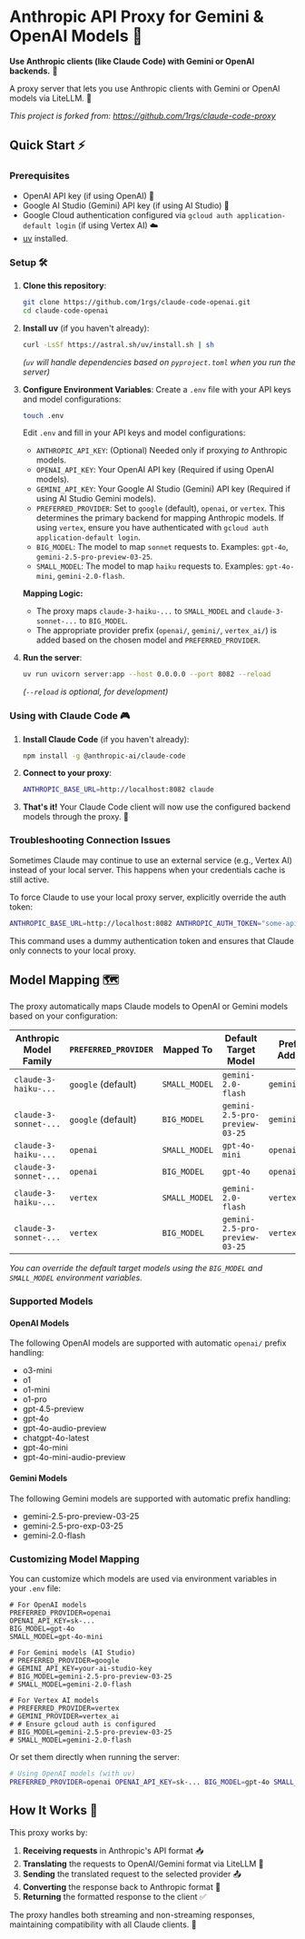 # Anthropic API Proxy for Gemini & OpenAI Models 🔄

**Use Anthropic clients (like Claude Code) with Gemini or OpenAI backends.** 🤝

A proxy server that lets you use Anthropic clients with Gemini or OpenAI models via LiteLLM. 🌉

*This project is forked from: https://github.com/1rgs/claude-code-proxy*

## Quick Start ⚡

### Prerequisites

- OpenAI API key (if using OpenAI) 🔑
- Google AI Studio (Gemini) API key (if using AI Studio) 🔑
- Google Cloud authentication configured via `gcloud auth application-default login` (if using Vertex AI) ☁️
- [uv](https://github.com/astral-sh/uv) installed.

### Setup 🛠️

1. **Clone this repository**:
   ```bash
   git clone https://github.com/1rgs/claude-code-openai.git
   cd claude-code-openai
   ```

2. **Install uv** (if you haven't already):
   ```bash
   curl -LsSf https://astral.sh/uv/install.sh | sh
   ```
   *(`uv` will handle dependencies based on `pyproject.toml` when you run the server)*

3. **Configure Environment Variables**:
   Create a `.env` file with your API keys and model configurations:
   ```bash
   touch .env
   ```
   Edit `.env` and fill in your API keys and model configurations:

   *   `ANTHROPIC_API_KEY`: (Optional) Needed only if proxying *to* Anthropic models.
   *   `OPENAI_API_KEY`: Your OpenAI API key (Required if using OpenAI models).
   *   `GEMINI_API_KEY`: Your Google AI Studio (Gemini) API key (Required if using AI Studio Gemini models).
   *   `PREFERRED_PROVIDER`: Set to `google` (default), `openai`, or `vertex`. This determines the primary backend for mapping Anthropic models. If using `vertex`, ensure you have authenticated with `gcloud auth application-default login`.
   *   `BIG_MODEL`: The model to map `sonnet` requests to. Examples: `gpt-4o`, `gemini-2.5-pro-preview-03-25`.
   *   `SMALL_MODEL`: The model to map `haiku` requests to. Examples: `gpt-4o-mini`, `gemini-2.0-flash`.

   **Mapping Logic:**
   - The proxy maps `claude-3-haiku-...` to `SMALL_MODEL` and `claude-3-sonnet-...` to `BIG_MODEL`.
   - The appropriate provider prefix (`openai/`, `gemini/`, `vertex_ai/`) is added based on the chosen model and `PREFERRED_PROVIDER`.

4. **Run the server**:
   ```bash
   uv run uvicorn server:app --host 0.0.0.0 --port 8082 --reload
   ```
   *(`--reload` is optional, for development)*

### Using with Claude Code 🎮

1. **Install Claude Code** (if you haven't already):
   ```bash
   npm install -g @anthropic-ai/claude-code
   ```

2. **Connect to your proxy**:
   ```bash
   ANTHROPIC_BASE_URL=http://localhost:8082 claude
   ```

3. **That's it!** Your Claude Code client will now use the configured backend models through the proxy. 🎯

### Troubleshooting Connection Issues

Sometimes Claude may continue to use an external service (e.g., Vertex AI) instead of your local server. This happens when your credentials cache is still active.

To force Claude to use your local proxy server, explicitly override the auth token:

```bash
ANTHROPIC_BASE_URL=http://localhost:8082 ANTHROPIC_AUTH_TOKEN="some-api-key" claude
```

This command uses a dummy authentication token and ensures that Claude only connects to your local proxy.

## Model Mapping 🗺️

The proxy automatically maps Claude models to OpenAI or Gemini models based on your configuration:

| Anthropic Model Family | `PREFERRED_PROVIDER` | Mapped To       | Default Target Model                         | Prefix Added |
|------------------------|----------------------|-----------------|----------------------------------------------|--------------|
| `claude-3-haiku-...`   | `google` (default)   | `SMALL_MODEL`   | `gemini-2.0-flash`                           | `gemini/`    |
| `claude-3-sonnet-...`  | `google` (default)   | `BIG_MODEL`     | `gemini-2.5-pro-preview-03-25`               | `gemini/`    |
| `claude-3-haiku-...`   | `openai`             | `SMALL_MODEL`   | `gpt-4o-mini`                                | `openai/`    |
| `claude-3-sonnet-...`  | `openai`             | `BIG_MODEL`     | `gpt-4o`                                     | `openai/`    |
| `claude-3-haiku-...`   | `vertex`             | `SMALL_MODEL`   | `gemini-2.0-flash`                           | `vertex_ai/` |
| `claude-3-sonnet-...`  | `vertex`             | `BIG_MODEL`     | `gemini-2.5-pro-preview-03-25`               | `vertex_ai/` |

*You can override the default target models using the `BIG_MODEL` and `SMALL_MODEL` environment variables.*

### Supported Models

#### OpenAI Models
The following OpenAI models are supported with automatic `openai/` prefix handling:
- o3-mini
- o1
- o1-mini
- o1-pro
- gpt-4.5-preview
- gpt-4o
- gpt-4o-audio-preview
- chatgpt-4o-latest
- gpt-4o-mini
- gpt-4o-mini-audio-preview

#### Gemini Models
The following Gemini models are supported with automatic prefix handling:
- gemini-2.5-pro-preview-03-25
- gemini-2.5-pro-exp-03-25
- gemini-2.0-flash

### Customizing Model Mapping

You can customize which models are used via environment variables in your `.env` file:

```
# For OpenAI models
PREFERRED_PROVIDER=openai
OPENAI_API_KEY=sk-...
BIG_MODEL=gpt-4o
SMALL_MODEL=gpt-4o-mini

# For Gemini models (AI Studio)
# PREFERRED_PROVIDER=google
# GEMINI_API_KEY=your-ai-studio-key
# BIG_MODEL=gemini-2.5-pro-preview-03-25
# SMALL_MODEL=gemini-2.0-flash

# For Vertex AI models
# PREFERRED_PROVIDER=vertex
# GEMINI_PROVIDER=vertex_ai
# # Ensure gcloud auth is configured
# BIG_MODEL=gemini-2.5-pro-preview-03-25
# SMALL_MODEL=gemini-2.0-flash
```

Or set them directly when running the server:
```bash
# Using OpenAI models (with uv)
PREFERRED_PROVIDER=openai OPENAI_API_KEY=sk-... BIG_MODEL=gpt-4o SMALL_MODEL=gpt-4o-mini uv run uvicorn server:app --host 0.0.0.0 --port 8082
```

## How It Works 🧩

This proxy works by:

1. **Receiving requests** in Anthropic's API format 📥
2. **Translating** the requests to OpenAI/Gemini format via LiteLLM 🔄
3. **Sending** the translated request to the selected provider 📤
4. **Converting** the response back to Anthropic format 🔄
5. **Returning** the formatted response to the client ✅

The proxy handles both streaming and non-streaming responses, maintaining compatibility with all Claude clients. 🌊
